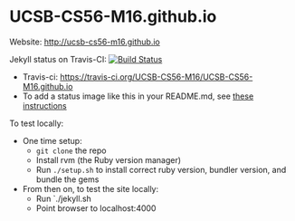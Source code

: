 # UCSB-CS56-M16.github.io

Website: http://ucsb-cs56-m16.github.io

Jekyll status on Travis-CI: [![Build Status](https://travis-ci.org/UCSB-CS56-M16/UCSB-CS56-M16.github.io.svg?branch=master)](https://travis-ci.org/UCSB-CS56-M16/UCSB-CS56-M16.github.io)
* Travis-ci: https://travis-ci.org/UCSB-CS56-M16/UCSB-CS56-M16.github.io
* To add a status image like this in your README.md, see [these instructions](https://docs.travis-ci.com/user/status-images/)

To test locally:
* One time setup:
    * `git clone` the repo
    * Install rvm (the Ruby version manager)
    * Run `./setup.sh` to install correct ruby version, bundler version, and bundle the gems
* From then on, to test the site locally:
    * Run `./jekyll.sh
    * Point browser to localhost:4000

